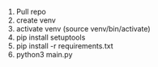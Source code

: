1. Pull repo
2. create venv
3. activate venv (source venv/bin/activate)
4. pip install setuptools
5. pip install -r requirements.txt
6. python3 main.py
